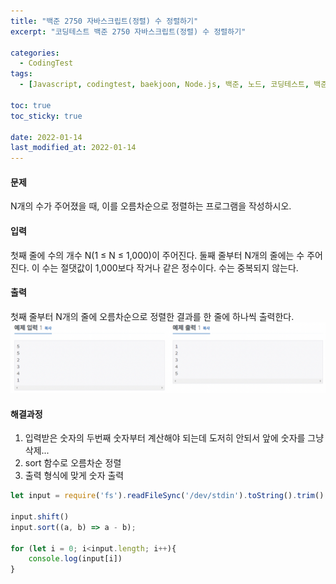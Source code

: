 ```yaml
---
title: "백준 2750 자바스크립트(정렬) 수 정렬하기"
excerpt: "코딩테스트 백준 2750 자바스크립트(정렬) 수 정렬하기"

categories:
  - CodingTest
tags:
  - [Javascript, codingtest, baekjoon, Node.js, 백준, 노드, 코딩테스트, 백준 자바스크립트, 백준 javascript ]

toc: true
toc_sticky: true
 
date: 2022-01-14
last_modified_at: 2022-01-14
---
```

#### 문제
N개의 수가 주어졌을 때, 이를 오름차순으로 정렬하는 프로그램을 작성하시오.

#### 입력
첫째 줄에 수의 개수 N(1 ≤ N ≤ 1,000)이 주어진다. 둘째 줄부터 N개의 줄에는 수 주어진다. 이 수는 절댓값이 1,000보다 작거나 같은 정수이다. 수는 중복되지 않는다.

#### 출력
첫째 줄부터 N개의 줄에 오름차순으로 정렬한 결과를 한 줄에 하나씩 출력한다.
![1427](/assets/images/2750.png)

#### 해결과정
1. 입력받은 숫자의 두번째 숫자부터 계산해야 되는데 도저히 안되서 앞에 숫자를 그냥 삭제...
2. sort 함수로 오름차순 정렬
3. 출력 형식에 맞게 숫자 출력

```javascript
let input = require('fs').readFileSync('/dev/stdin').toString().trim().split('\n');

input.shift()
input.sort((a, b) => a - b);

for (let i = 0; i<input.length; i++){
    console.log(input[i])
}
```
